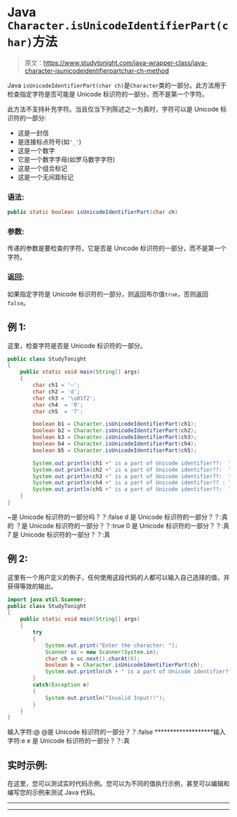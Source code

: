# Java `Character.isUnicodeIdentifierPart(char)`方法

> 原文：<https://www.studytonight.com/java-wrapper-class/java-character-isunicodeidentifierpartchar-ch-method>

Java `isUnicodeIdentifierPart(char ch)`是`Character`类的一部分。此方法用于检查指定字符是否可能是 Unicode 标识符的一部分，而不是第一个字符。

此方法不支持补充字符。当且仅当下列陈述之一为真时，字符可以是 Unicode 标识符的一部分:

*   这是一封信
*   是连接标点符号(如`'_'`)
*   这是一个数字
*   它是一个数字字母(如罗马数字字符)
*   这是一个组合标记
*   这是一个无间距标记

### 语法:

```java
public static boolean isUnicodeIdentifierPart(char ch)
```

### 参数:

传递的参数是要检查的字符，它是否是 Unicode 标识符的一部分，而不是第一个字符。

### 返回:

如果指定字符是 Unicode 标识符的一部分，则返回布尔值`true`，否则返回`false`。

## 例 1:

这里，检查字符是否是 Unicode 标识符的一部分。

```java
public class StudyTonight
{  
	public static void main(String[] args)
	{  
		char ch1 = '~';  
		char ch2 = 'd';  
		char ch3 = '\u01f2';  
		char ch4  = '0';   
		char ch5  = '7';  

		boolean b1 = Character.isUnicodeIdentifierPart(ch1);  
		boolean b2 = Character.isUnicodeIdentifierPart(ch2);  
		boolean b3 = Character.isUnicodeIdentifierPart(ch3);  
		boolean b4 = Character.isUnicodeIdentifierPart(ch4);  
		boolean b5 = Character.isUnicodeIdentifierPart(ch5);  

		System.out.println(ch1 +" is a part of Unicode identifier??:  "+b1);  
		System.out.println(ch2 +" is a part of Unicode identifier??:  "+b2);  
		System.out.println(ch3 +" is a part of Unicode identifier??:  "+b3);  
		System.out.println(ch4 +" is a part of Unicode identifier?? : "+b4);  
		System.out.println(ch5 +" is a part of Unicode identifier??:  "+b5);  
	}  
} 
```

~是 Unicode 标识符的一部分吗？？:false
d 是 Unicode 标识符的一部分？？:真的
？是 Unicode 标识符的一部分？？:true
0 是 Unicode 标识符的一部分？？:真
7 是 Unicode 标识符的一部分？？:真

## 例 2:

这里有一个用户定义的例子，任何使用这段代码的人都可以输入自己选择的值，并获得等效的输出。

```java
import java.util.Scanner; 
public class StudyTonight
{  
	public static void main(String[] args)
	{  
		try
		{
			System.out.print("Enter the character: ");  
			Scanner sc = new Scanner(System.in);         
			char ch = sc.next().charAt(0);  
			boolean b = Character.isUnicodeIdentifierPart(ch);
			System.out.println(ch + " is a part of Unicode identifier??: "+b);
		}
		catch(Exception e)
		{
			System.out.println("Invalid Input!!");
		}
	}  
} 
```

输入字符:@
@是 Unicode 标识符的一部分？？:false
*******************输入字符:e
e 是 Unicode 标识符的一部分？？:真

## 实时示例:

在这里，您可以测试实时代码示例。您可以为不同的值执行示例，甚至可以编辑和编写您的示例来测试 Java 代码。

* * *

* * *